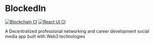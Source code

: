 # BlockedIn

[![Blockchain CI](https://github.com/JoseRodrigues443/blockedin/actions/workflows/blockchain.yaml/badge.svg)](https://github.com/JoseRodrigues443/blockedin/actions/workflows/blockchain.yaml) 
[![React UI CI](https://github.com/JoseRodrigues443/blockedin/actions/workflows/ui.yaml/badge.svg)](https://github.com/JoseRodrigues443/blockedin/actions/workflows/ui.yaml)


A Decentralized professional networking and career development social media app built with Web3 technologies
